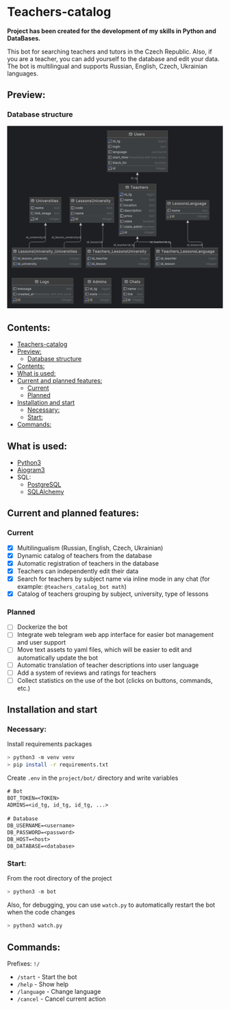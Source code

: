 # Teachers-catalog
**Project has been created for the development of my skills in Python and DataBases.**

This bot for searching teachers and tutors in the Czech Republic. Also, if you are a teacher, you can add yourself to the database and edit your data. The bot is multilingual and supports Russian, English, Czech, Ukrainian languages. 



## Preview:
### Database structure
<img src="images/database.png" alt="Database structure" width="700">



## Contents:
- [Teachers-catalog](#teachers-catalog)
- [Preview:](#preview)
    - [Database structure](#database-structure)
- [Contents:](#contents)
- [What is used:](#what-is-used)
- [Current and planned features:](#current-and-planned-features)
    - [Current](#current)
    - [Planned](#planned)
- [Installation and start](#installation-and-start)
    - [Necessary:](#necessary)
    - [Start:](#start)
- [Commands:](#commands)


## What is used:
- [Python3](https://www.python.org/)
- [Aiogram3](https://docs.aiogram.dev/en/latest/)
- SQL:
    - [PostgreSQL](https://www.postgresql.org/)
    - [SQLAlchemy](https://www.sqlalchemy.org/)



## Current and planned features:
### Current
- [x] Multilingualism (Russian, English, Czech, Ukrainian)
- [x] Dynamic catalog of teachers from the database
- [x] Automatic registration of teachers in the database
- [x] Teachers can independently edit their data
- [x] Search for teachers by subject name via inline mode in any chat (for example: `@teachers_catalog_bot math`)
- [x] Catalog of teachers grouping by subject, university, type of lessons

### Planned
- [ ] Dockerize the bot
- [ ] Integrate web telegram web app interface for easier bot management and user support
- [ ] Move text assets to yaml files, which will be easier to edit and automatically update the bot
- [ ] Automatic translation of teacher descriptions into user language
- [ ] Add a system of reviews and ratings for teachers
- [ ] Collect statistics on the use of the bot (clicks on buttons, commands, etc.)

## Installation and start
### Necessary:
Install requirements packages
```sh
> python3 -m venv venv
> pip install -r requirements.txt
```
Create `.env` in the `project/bot/` directory and write variables
```.env  
# Bot
BOT_TOKEN=<TOKEN>
ADMINS=<id_tg, id_tg, id_tg, ...>

# Database
DB_USERNAME=<username>
DB_PASSWORD=<password>
DB_HOST=<host>
DB_DATABASE=<database>
```

### Start:
From the root directory of the project
```sh
> python3 -m bot
```

Also, for debugging, you can use `watch.py` to automatically restart the bot when the code changes
```sh
> python3 watch.py
```

## Commands:
Prefixes: `!/`

- `/start` - Start the bot
- `/help` - Show help
- `/language` - Change language
- `/cancel` - Cancel current action

